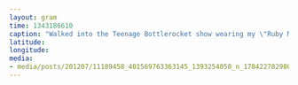 ```yaml
---
layout: gram
time: 1343186610
caption: "Walked into the Teenage Bottlerocket show wearing my \"Ruby Makes Me Happy\" shirt and the door guy was reading this. Nerds!"
latitude: 
longitude: 
media:
- media/posts/201207/11189458_401569763363145_1393254050_n_17842278298000351.jpg
---
```


